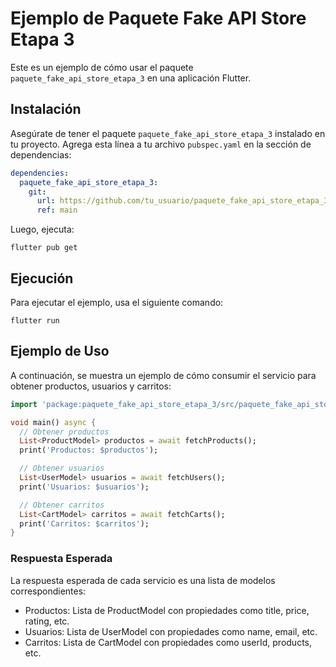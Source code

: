 # Ejemplo de Paquete Fake API Store Etapa 3

Este es un ejemplo de cómo usar el paquete `paquete_fake_api_store_etapa_3` en una aplicación Flutter.

## Instalación

Asegúrate de tener el paquete `paquete_fake_api_store_etapa_3` instalado en tu proyecto. Agrega esta línea a tu archivo `pubspec.yaml` en la sección de dependencias:

```yaml
dependencies:
  paquete_fake_api_store_etapa_3:
    git:
      url: https://github.com/tu_usuario/paquete_fake_api_store_etapa_3.git
      ref: main
```
Luego, ejecuta:
```
flutter pub get
```

## Ejecución
Para ejecutar el ejemplo, usa el siguiente comando:
```
flutter run
```

## Ejemplo de Uso
A continuación, se muestra un ejemplo de cómo consumir el servicio para obtener productos, usuarios y carritos:

```dart
import 'package:paquete_fake_api_store_etapa_3/src/paquete_fake_api_store_etapa_3_base.dart';

void main() async {
  // Obtener productos
  List<ProductModel> productos = await fetchProducts();
  print('Productos: $productos');

  // Obtener usuarios
  List<UserModel> usuarios = await fetchUsers();
  print('Usuarios: $usuarios');

  // Obtener carritos
  List<CartModel> carritos = await fetchCarts();
  print('Carritos: $carritos');
}
```

### Respuesta Esperada
La respuesta esperada de cada servicio es una lista de modelos correspondientes:

- Productos: Lista de ProductModel con propiedades como title, price, rating, etc.
- Usuarios: Lista de UserModel con propiedades como name, email, etc.
- Carritos: Lista de CartModel con propiedades como userId, products, etc.